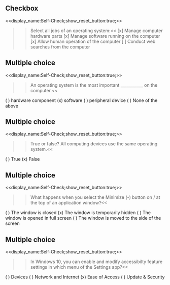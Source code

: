 ## Checkbox
<<display_name:Self-Check;show_reset_button:true;>>
>>Select all jobs of an operating system:<<
[x] Manage computer hardware parts
[x] Manage software running on the computer
[x] Allow human operation of the computer
[ ] Conduct web searches from the computer

## Multiple choice
<<display_name:Self-Check;show_reset_button:true;>>
>>An operating system is the most important ___________ on the computer.<<

( ) hardware component
(x) software
( ) peripheral device
( ) None of the above

## Multiple choice
<<display_name:Self-Check;show_reset_button:true;>>
>>True or false? All computing devices use the same operating system.<<

( ) True
(x) False

## Multiple choice
<<display_name:Self-Check;show_reset_button:true;>>
>>What happens when you select the Minimize (-) button on / at the top of an application window?<<

( ) The window is closed
(x) The window is temporarily hidden
( ) The window is opened in full screen
( ) The window is moved to the side of the screen

## Multiple choice
<<display_name:Self-Check;show_reset_button:true;>>
>>In Windows 10, you can enable and modify accessibilty feature settings in which menu of the Settings app?<<

( ) Devices
( ) Network and Internet
(x) Ease of Access
( ) Update &amp; Security
